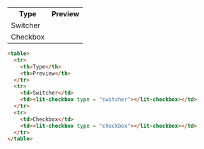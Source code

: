 <lit-form>
  <table>
    <tr>
      <th>Type</th>
      <th>Preview</th>
    </tr>
    <tr>
      <td>Switcher</td>
      <td><lit-checkbox type = "switcher"></lit-checkbox></td>
    </tr>
    <tr>
      <td>Checkbox</td>
      <td><lit-checkbox type = "checkbox"></lit-checkbox></td>
    </tr>
  </table>
</lit-form>

```html
<table>
  <tr>
    <th>Type</th>
    <th>Preview</th>
  </tr>
  <tr>
    <td>Switcher</td>
    <td><lit-checkbox type = "switcher"></lit-checkbox></td>
  </tr>
  <tr>
    <td>Checkbox</td>
    <td><lit-checkbox type = "checkbox"></lit-checkbox></td>
  </tr>
</table>
```
